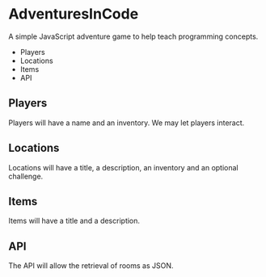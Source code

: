 # AdventuresInCode
A simple JavaScript adventure game to help teach programming concepts.

* Players
* Locations
* Items
* API

## Players
Players will have a name and an inventory. We may let players interact.

## Locations
Locations will have a title, a description, an inventory and an optional challenge.

## Items
Items will have a title and a description.

## API
The API will allow the retrieval of rooms as JSON.

